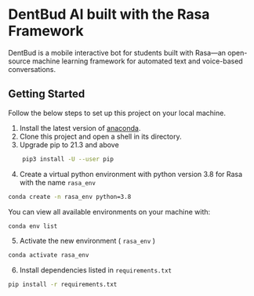 # DentBud AI built with the Rasa Framework

DentBud is a mobile interactive bot for students built with Rasa—an open-source machine learning framework for automated text and voice-based conversations.

## Getting Started

Follow the below steps to set up this project on your local machine.

1. Install the latest version of [anaconda](https://www.anaconda.com/). 
2. Clone this project and open a shell in its directory.
2. Upgrade pip to 21.3 and above
```bash
	pip3 install -U --user pip
```

4. Create a virtual python environment with python version 3.8 for Rasa with the name `rasa_env` 

```bash
conda create -n rasa_env python=3.8
```

You can view all available environments on your machine with:

```bash
conda env list
```

5. Activate the new environment ( `rasa_env` )

```bash
conda activate rasa_env
```

6. Install dependencies listed in `requirements.txt`

```bash
pip install -r requirements.txt
```